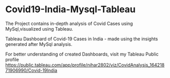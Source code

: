 # Covid19-India-Mysql-Tableau
The Project contains in-depth analysis of Covid Cases using MySql,visualized using Tableau.

Tableau Dashboard of Covid-19 Cases in India - made using the insights generated after MySql analysis.

For better understanding of created Dashboards, visit my Tableau Public profile https://public.tableau.com/app/profile/nihar2802/viz/CovidAnalysis_16421871906990/Covid-19India
